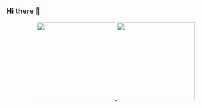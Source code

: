 ### Hi there 👋

<div align="center">
  <a href="https://github.com/andreluizrenda">
  <img height="180em" src="https://github-readme-stats.vercel.app/api?username=andreluizrenda&show_icons=true&theme=dracula&include_all_commits=true&count_private=true"/>
  <img height="180em" src="https://github-readme-stats.vercel.app/api/top-langs/?username=andreluizrenda&layout=compact&langs_count=7&theme=dracula"/>
</div>
